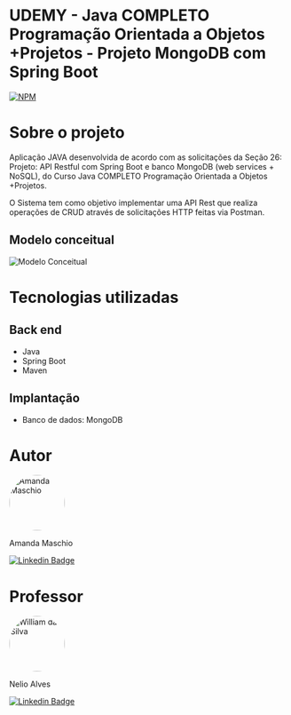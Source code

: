 # UDEMY - Java COMPLETO Programação Orientada a Objetos +Projetos - Projeto MongoDB com Spring Boot
[![NPM](https://img.shields.io/npm/l/react)](https://github.com/amanda-maschio/workshop-spring-boot-mongodb/blob/main/LICENSE)

# Sobre o projeto

Aplicação JAVA desenvolvida de acordo com as solicitações da Seção 26: Projeto: API Restful com Spring Boot e banco
MongoDB (web services + NoSQL), do Curso Java COMPLETO Programação Orientada a Objetos +Projetos. 

O Sistema tem como objetivo implementar uma API Rest que realiza operações de CRUD através de solicitações HTTP feitas via Postman. 

## Modelo conceitual
![Modelo Conceitual](https://github.com/amanda-maschio/workshop-spring-boot-mongodb/blob/main/assets/modelo-conceitual.png)

# Tecnologias utilizadas
## Back end
- Java
- Spring Boot
- Maven

## Implantação
- Banco de dados: MongoDB

# Autor

<a href="https://github.com/amanda-maschio">
 <img style="border-radius: 50%;" src="https://avatars3.githubusercontent.com/u/65790874?v=4" width="100px;" alt="Amanda Maschio" title="Amanda Maschio"/>
</a>
<p>Amanda Maschio</p>

[![Linkedin Badge](https://img.shields.io/badge/-Amanda-blue?style=flat-square&logo=Linkedin&logoColor=white&link=https://www.linkedin.com/in/amanda-maschio-272783186/)](https://www.linkedin.com/in/amanda-maschio-272783186/) 

# Professor

<a href="https://github.com/acenelio">
 <img style="border-radius: 50%;" src="https://avatars3.githubusercontent.com/u/13897257?v=4" width="100px;" alt="William da Silva" title="Nelio Alves"/>
</a>
<p>Nelio Alves</p>

[![Linkedin Badge](https://img.shields.io/badge/-Nelio-blue?style=flat-square&logo=Linkedin&logoColor=white&link=https://www.linkedin.com/in/nelio-alves/)](https://www.linkedin.com/in/nelio-alves/) 

